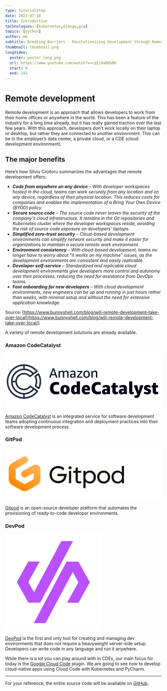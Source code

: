 ```yaml
---
type: TutorialStep
date: 2023-07-10
title: Introduction
technologies: [kubernetes,django,gcp]
topics: [python]
author: mm
subtitle: Breaking Barriers - Revolutionizing Development through Remote Collaboration
thumbnail: thumbnail.png
longVideo:
  poster: poster_long.png
  url: https://www.youtube.com/watch?v=cqIz9aR8bMk
  start: 0
  end: 192
---
```


# Remote development 


Remote development is an approach that allows developers to work from their home offices or anywhere in the world. This has been a feature of the industry for a long time already, but it has really gained traction over the last few years. With this approach, developers don't work locally on their laptop or desktop, but rather they are connected to another environment. This can be in the employer’s data center, a private cloud, or a CDE (cloud development environment).


## The major benefits

Here’s how Silviu Croitoru summarizes the advantages that remote development offers:

- _**Code from anywhere on any device** – With developer workspaces hosted in the cloud, teams can work securely from any location and on any device, regardless of their physical location. This reduces costs for companies and enables the implementation of a Bring Your Own Device (BYOD) policy._
- _**Secure source code** – The source code never leaves the security of the company's cloud infrastructure. It remains in the Git repositories and Kubernetes cluster where the developer workspaces reside, avoiding the risk of source code exposure on developers' laptops._
- _**Simplified zero-trust security** – Cloud-based development environments can simplify network security and make it easier for organizations to maintain a secure remote work environment._
- _**Environment consistency** – With cloud-based development, teams no longer have to worry about "it works on my machine" issues, as the development environments are consistent and easily replicable._
- _**Developer self-service** – Standardized and replicable cloud development environments give developers more control and autonomy over their processes, reducing the need for assistance from DevOps teams._
- _**Fast onboarding for new developers** – With cloud development environments, new engineers can be up and running in just hours rather than weeks, with minimal setup and without the need for extensive application knowledge._

Source: [https://www.bunnyshell.com/blog/will-remote-development-take-over-local](https://www.bunnyshell.com/blog/will-remote-development-take-over-local/)

A variety of remote development solutions are already available.

### Amazon CodeCatalyst

![amazon](./images/amazon-codecatalyst.png)


[Amazon CodeCatalyst](https://codecatalyst.aws/) is an integrated service for software development teams adopting continuous integration and deployment practices into their software development process. 


### GitPod

![gitpod](./images/gitpod.png)

[Gitpod](https://www.gitpod.io/) is an open-source developer platform that automates the provisioning of ready-to-code developer environments.


### DevPod

![devpod](./images/devpod.png)

[DevPod](https://devpod.sh/) is the first and only tool for creating and managing dev environments that does not require a heavyweight server-side setup. Developers can write code in any language and run it anywhere.


While there is a lot you can play around with in CDEs, our main focus for today is the [Google Cloud Code](https://cloud.google.com/code) plugin. We are going to see how to develop cloud-native apps using Cloud Code with Kubernetes and PyCharm.


<hr>

For your reference, the entire source code will be available on [GitHub](https://github.com/mukulmantosh/cloud-code-helloworld). 
